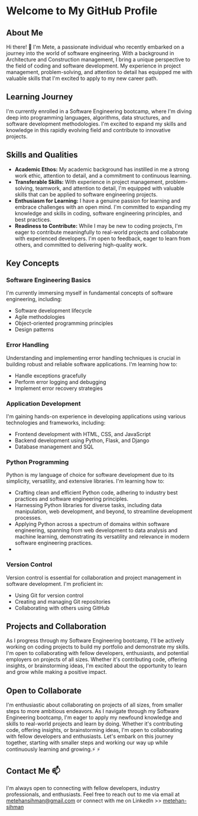 # Welcome to My GitHub Profile

## About Me
Hi there! 👋 I'm Mete, a passionate individual who recently embarked on a journey into the world of software engineering. With a background in Architecture and Construction management, I bring a unique perspective to the field of coding and software development. My experience in project management, problem-solving, and attention to detail has equipped me with valuable skills that I'm excited to apply to my new career path.

## Learning Journey
I'm currently enrolled in a Software Engineering bootcamp, where I'm diving deep into programming languages, algorithms, data structures, and software development methodologies. I'm excited to expand my skills and knowledge in this rapidly evolving field and contribute to innovative projects.

## Skills and Qualities
- **Academic Ethos:** My academic background has instilled in me a strong work ethic, attention to detail, and a commitment to continuous learning.
- **Transferable Skills:** With experience in project management, problem-solving, teamwork, and attention to detail, I'm equipped with valuable skills that can be applied to software engineering projects.
- **Enthusiasm for Learning:** I have a genuine passion for learning and embrace challenges with an open mind. I'm committed to expanding my knowledge and skills in coding, software engineering principles, and best practices.
- **Readiness to Contribute:** While I may be new to coding projects, I'm eager to contribute meaningfully to real-world projects and collaborate with experienced developers. I'm open to feedback, eager to learn from others, and committed to delivering high-quality work.

## Key Concepts
### Software Engineering Basics
I'm currently immersing myself in fundamental concepts of software engineering, including:
- Software development lifecycle
- Agile methodologies
- Object-oriented programming principles
- Design patterns

### Error Handling
Understanding and implementing error handling techniques is crucial in building robust and reliable software applications. I'm learning how to:
- Handle exceptions gracefully
- Perform error logging and debugging
- Implement error recovery strategies

### Application Development
I'm gaining hands-on experience in developing applications using various technologies and frameworks, including:
- Frontend development with HTML, CSS, and JavaScript
- Backend development using Python, Flask, and Django
- Database management and SQL

### Python Programming
Python is my language of choice for software development due to its simplicity, versatility, and extensive libraries. I'm learning how to:
- Crafting clean and efficient Python code, adhering to industry best practices and software engineering principles.
- Harnessing Python libraries for diverse tasks, including data manipulation, web development, and beyond, to streamline development processes.
- Applying Python across a spectrum of domains within software engineering, spanning from web development to data analysis and machine learning, demonstrating its versatility and relevance in modern software engineering practices.
- 
### Version Control
Version control is essential for collaboration and project management in software development. I'm proficient in:
- Using Git for version control
- Creating and managing Git repositories
- Collaborating with others using GitHub

## Projects and Collaboration
As I progress through my Software Engineering bootcamp, I'll be actively working on coding projects to build my portfolio and demonstrate my skills. I'm open to collaborating with fellow developers, enthusiasts, and potential employers on projects of all sizes. Whether it's contributing code, offering insights, or brainstorming ideas, I'm excited about the opportunity to learn and grow while making a positive impact.

## Open to Collaborate
I'm enthusiastic about collaborating on projects of all sizes, from smaller steps to more ambitious endeavors. As I navigate through my Software Engineering bootcamp, I'm eager to apply my newfound knowledge and skills to real-world projects and learn by doing. Whether it's contributing code, offering insights, or brainstorming ideas, I'm open to collaborating with fellow developers and enthusiasts. Let's embark on this journey together, starting with smaller steps and working our way up while continuously learning and growing.⚡ ⚡ 


## Contact Me 📫
I'm always open to connecting with fellow developers, industry professionals, and enthusiasts. Feel free to reach out to me via email at metehansihman@gmail.com or connect with me on LinkedIn >> [metehan-sihman](https://www.linkedin.com/in/metehan-sihman-1bb039185/)




<!---
meteshmn/meteshmn is a ✨ special ✨ repository because its `README.md` (this file) appears on your GitHub profile.
You can click the Preview link to take a look at your changes.
--->
